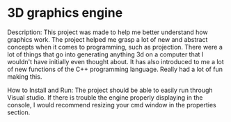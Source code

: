 # 3D graphics engine

Description:
This project was made to help me better understand how graphics work. The project helped me grasp a lot of new and abstract concepts when it comes to programming, such as projection. There were a lot of things that go into generating anything 3d on a computer that I wouldn't have initially even thought about. It has also introduced to me a lot of new functions of the C++ programming language. Really had a lot of fun making this.

How to Install and Run:
The project should be able to easily run through Visual studio. If there is trouble the engine properly displaying in the console, I would recommend resizing your cmd window in the properties section.

